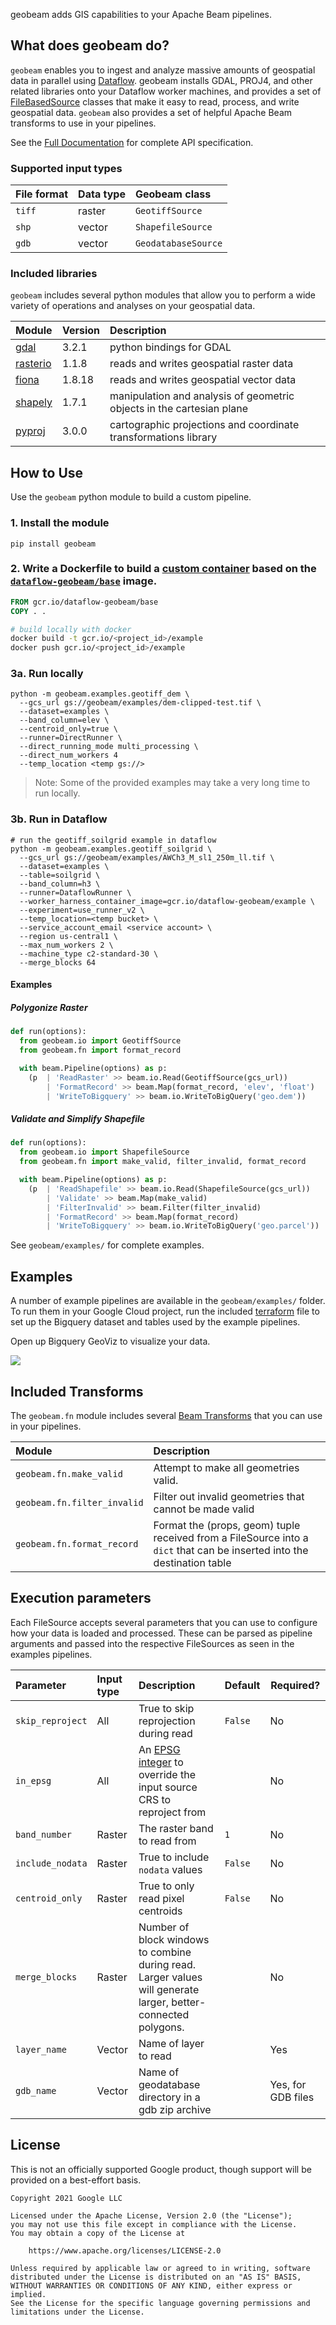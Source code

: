 geobeam adds GIS capabilities to your Apache Beam pipelines.

## What does geobeam do?

`geobeam` enables you to ingest and analyze massive amounts of geospatial data in parallel using [Dataflow](https://cloud.google.com/dataflow).
geobeam installs GDAL, PROJ4, and other related libraries onto your
Dataflow worker machines, and provides a set of [FileBasedSource](https://beam.apache.org/releases/pydoc/2.25.0/apache_beam.io.filebasedsource.html)
classes that make it easy to read, process, and write geospatial data. `geobeam` also provides a set of helpful
Apache Beam transforms to use in your pipelines. 

See the [Full Documentation](https://storage.googleapis.com/geobeam/docs/all.pdf) for complete API specification.

### Supported input types

| **File format** | **Data type** | **Geobeam class**  |
|:----------------|:--------------|:-------------------|
| `tiff`         | raster        | `GeotiffSource`
| `shp`          | vector        | `ShapefileSource`
| `gdb`          | vector        | `GeodatabaseSource`

### Included libraries

`geobeam` includes several python modules that allow you to perform a wide variety of operations and analyses on your geospatial data.

| **Module**      | **Version** | **Description** |
|:----------------|:------------|:----------------|
| [gdal](https://pypi.org/project/GDAL/)          | 3.2.1       | python bindings for GDAL
| [rasterio](https://pypi.org/project/rasterio/)  | 1.1.8       | reads and writes geospatial raster data
| [fiona](https://pypi.org/project/Fiona/)        | 1.8.18      | reads and writes geospatial vector data
| [shapely](https://pypi.org/project/Shapely/)    | 1.7.1       | manipulation and analysis of geometric objects in the cartesian plane
| [pyproj](https://pypi.org/project/pyproj/)      | 3.0.0       | cartographic projections and coordinate transformations library


## How to Use

Use the `geobeam` python module to build a custom pipeline.

### 1. Install the module
```
pip install geobeam
```

### 2. Write a Dockerfile to build a [custom container](https://cloud.google.com/dataflow/docs/guides/using-custom-containers) based on the [`dataflow-geobeam/base`](Dockerfile) image.

```dockerfile
FROM gcr.io/dataflow-geobeam/base
COPY . .
```

```bash
# build locally with docker
docker build -t gcr.io/<project_id>/example
docker push gcr.io/<project_id>/example
```

### 3a. Run locally

```
python -m geobeam.examples.geotiff_dem \
  --gcs_url gs://geobeam/examples/dem-clipped-test.tif \
  --dataset=examples \
  --band_column=elev \
  --centroid_only=true \
  --runner=DirectRunner \
  --direct_running_mode multi_processing \
  --direct_num_workers 4
  --temp_location <temp gs://>
```

> Note: Some of the provided examples may take a very long time to run locally.

### 3b. Run in Dataflow

```
# run the geotiff_soilgrid example in dataflow
python -m geobeam.examples.geotiff_soilgrid \
  --gcs_url gs://geobeam/examples/AWCh3_M_sl1_250m_ll.tif \
  --dataset=examples \
  --table=soilgrid \
  --band_column=h3 \
  --runner=DataflowRunner \
  --worker_harness_container_image=gcr.io/dataflow-geobeam/example \
  --experiment=use_runner_v2 \
  --temp_location=<temp bucket> \
  --service_account_email <service account> \
  --region us-central1 \
  --max_num_workers 2 \
  --machine_type c2-standard-30 \
  --merge_blocks 64
```


#### Examples

##### Polygonize Raster
```py
def run(options):
  from geobeam.io import GeotiffSource
  from geobeam.fn import format_record

  with beam.Pipeline(options) as p:
    (p  | 'ReadRaster' >> beam.io.Read(GeotiffSource(gcs_url))
        | 'FormatRecord' >> beam.Map(format_record, 'elev', 'float')
        | 'WriteToBigquery' >> beam.io.WriteToBigQuery('geo.dem'))
```

##### Validate and Simplify Shapefile

```py
def run(options):
  from geobeam.io import ShapefileSource
  from geobeam.fn import make_valid, filter_invalid, format_record

  with beam.Pipeline(options) as p:
    (p  | 'ReadShapefile' >> beam.io.Read(ShapefileSource(gcs_url))
        | 'Validate' >> beam.Map(make_valid)
        | 'FilterInvalid' >> beam.Filter(filter_invalid)
        | 'FormatRecord' >> beam.Map(format_record)
        | 'WriteToBigquery' >> beam.io.WriteToBigQuery('geo.parcel'))
```

See `geobeam/examples/` for complete examples.

## Examples

A number of example pipelines are available in the `geobeam/examples/` folder.
To run them in your Google Cloud project, run the included [terraform](https://www.terraform.io) file to set up the Bigquery dataset and tables used by the example pipelines.

Open up Bigquery GeoViz to visualize your data.

![](https://storage.googleapis.com/geobeam/examples/geobeam-nfhl-geoviz-example.png)

## Included Transforms

The `geobeam.fn` module includes several [Beam Transforms](https://beam.apache.org/documentation/programming-guide/#transforms) that you can use in your pipelines.

| **Module**      | **Description**
|:----------------|:------------|
| `geobeam.fn.make_valid`     | Attempt to make all geometries valid. 
| `geobeam.fn.filter_invalid` | Filter out invalid geometries that cannot be made valid
| `geobeam.fn.format_record`  | Format the (props, geom) tuple received from a FileSource into a `dict` that can be inserted into the destination table


## Execution parameters

Each FileSource accepts several parameters that you can use to configure how your data is loaded and processed.
These can be parsed as pipeline arguments and passed into the respective FileSources as seen in the examples pipelines.

| **Parameter**      | **Input type** | **Description** | **Default** | **Required?**
|:-------------------|:---------------|:----------------|:------------|---------------|
| `skip_reproject`   | All     | True to skip reprojection during read | `False` | No
| `in_epsg`          | All     | An [EPSG integer](https://en.wikipedia.org/wiki/EPSG_Geodetic_Parameter_Dataset) to override the input source CRS to reproject from | | No
| `band_number`      | Raster  | The raster band to read from | `1` | No
| `include_nodata`   | Raster  | True to include `nodata` values | `False` | No
| `centroid_only`    | Raster  | True to only read pixel centroids | `False` | No
| `merge_blocks`     | Raster  | Number of block windows to combine during read. Larger values will generate larger, better-connected polygons. | | No
| `layer_name`       | Vector  | Name of layer to read | | Yes
| `gdb_name`         | Vector  | Name of geodatabase directory in a gdb zip archive | | Yes, for GDB files


## License

This is not an officially supported Google product, though support will be provided on a best-effort basis.

```
Copyright 2021 Google LLC

Licensed under the Apache License, Version 2.0 (the "License");
you may not use this file except in compliance with the License.
You may obtain a copy of the License at

    https://www.apache.org/licenses/LICENSE-2.0

Unless required by applicable law or agreed to in writing, software
distributed under the License is distributed on an "AS IS" BASIS,
WITHOUT WARRANTIES OR CONDITIONS OF ANY KIND, either express or implied.
See the License for the specific language governing permissions and
limitations under the License.
```
